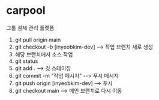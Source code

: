 # carpool
그룹 결제 관리 플랫폼




1. git pull origin main
2. git checkout -b [inyeobkim-dev] --> 작업 브랜치 새로 생성 
3. 해당 브랜치에서 소스 작업
4. git status
5. git add . --> 깃 스테이징
6. git commit -m "작업 메시지" --> 푸시 메시지
7. git push origin [inyeobkim-dev] --> 푸시
8. git checkout main --> 메인 브랜치로 다시 이동

